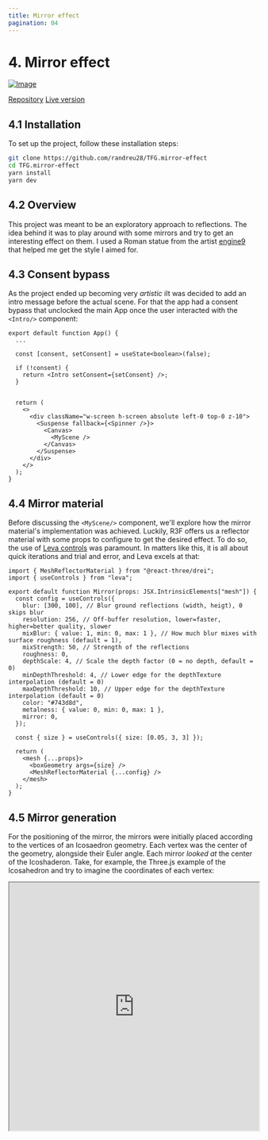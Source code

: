 ```yaml
---
title: Mirror effect
pagination: 04
---
```


# 4. Mirror effect

[![Image](/img/mirrorEffect.png)](https://tfg-mirror-effect.vercel.app/)

<div class="flex justify-between w-full">
  <a href="https://github.com/randreu28/TFG.mirror-effect">Repository</a>
  <a href="https://tfg-mirror-effect.vercel.app/">Live version</a>
</div>

## 4.1 Installation

To set up the project, follow these installation steps:

```bash
git clone https://github.com/randreu28/TFG.mirror-effect
cd TFG.mirror-effect
yarn install
yarn dev
```

## 4.2 Overview

This project was meant to be an exploratory approach to reflections. The idea behind it was to play around with some mirrors and try to get an interesting effect on them. I used a Roman statue from the artist [engine9](https://sketchfab.com/engine9) that helped me get the style I aimed for.

## 4.3 Consent bypass

As the project ended up becoming very _artistic_ iIt was decided to add an intro message before the actual scene. For that the app had a consent bypass that unclocked the main App once the user interacted with the `<Intro/>` component:

```tsx
export default function App() {
  ...

  const [consent, setConsent] = useState<boolean>(false);

  if (!consent) {
    return <Intro setConsent={setConsent} />;
  }


  return (
    <>
      <div className="w-screen h-screen absolute left-0 top-0 z-10">
        <Suspense fallback={<Spinner />}>
          <Canvas>
            <MyScene />
          </Canvas>
        </Suspense>
      </div>
    </>
  );
}
```

## 4.4 Mirror material

Before discussing the `<MyScene/>` component, we'll explore how the mirror material's implementation was achieved. Luckily, R3F offers us a reflector material with some props to configure to get the desired effect. To do so, the use of [Leva controls](/docs/common-libraries#leva-controls) was paramount. In matters like this, it is all about quick iterations and trial and error, and Leva excels at that:

```tsx
import { MeshReflectorMaterial } from "@react-three/drei";
import { useControls } from "leva";

export default function Mirror(props: JSX.IntrinsicElements["mesh"]) {
  const config = useControls({
    blur: [300, 100], // Blur ground reflections (width, heigt), 0 skips blur
    resolution: 256, // Off-buffer resolution, lower=faster, higher=better quality, slower
    mixBlur: { value: 1, min: 0, max: 1 }, // How much blur mixes with surface roughness (default = 1),
    mixStrength: 50, // Strength of the reflections
    roughness: 0,
    depthScale: 4, // Scale the depth factor (0 = no depth, default = 0)
    minDepthThreshold: 4, // Lower edge for the depthTexture interpolation (default = 0)
    maxDepthThreshold: 10, // Upper edge for the depthTexture interpolation (default = 0)
    color: "#743d8d",
    metalness: { value: 0, min: 0, max: 1 },
    mirror: 0,
  });

  const { size } = useControls({ size: [0.05, 3, 3] });

  return (
    <mesh {...props}>
      <boxGeometry args={size} />
      <MeshReflectorMaterial {...config} />
    </mesh>
  );
}
```

## 4.5 Mirror generation

For the positioning of the mirror, the mirrors were initially placed according to the vertices of an Icosaedron geometry. Each vertex was the center of the geometry, alongside their Euler angle. Each mirror _looked at_ the center of the Icoshaderon. Take, for example, the Three.js example of the Icosahedron and try to imagine the coordinates of each vertex:

<iframe src="https://threejs.org/docs/scenes/geometry-browser.html#IcosahedronGeometry" width="100%" height="500"/>

<br/> <br/>

> The **Euler angles**, in contrast to the common radiant angles, describe a rotational transformation by rotating an object on its various axes in specified amounts per axis, and a specified axis order.

<img class="mx-auto" src="/img/Euler2.gif" size="50%" width="50%"/>

Let us now examine how this process is accomplished within the React ecosystem. First, we need a function to generate the mirror cloud based on a float32Array:

```tsx
/**
 * Generates a cloud of points based on the data array of an object.
 *
 * @param data - The raw data array of an object
 * @param length - The length on which the data array must be subarrayed
 * @returns an array of transform elements
 */
function generateMirrorCloud(data: any, length: number, scale: number) {
  let mirrors: mirror[] = [];
  for (let i = 0; i < data.length; i += length) {
    const dataArray = data.subarray(i, i + length);
    const newPosition = new THREE.Vector3(
      dataArray[0] * scale, // x
      dataArray[1] * scale, // y
      dataArray[2] * scale // z
    );
    const newRotation = new THREE.Euler().setFromVector3(newPosition);
    mirrors.push({ position: newPosition, rotation: newRotation });
  }
  return mirrors;
}
```

This, in combination with the `THREE.Icosahedron` class and the `useMemo` hook for performance purposes, we generate the cloud of mirrors:

```tsx
function MyScene(){
const mirrors = useMemo(() => {
  const _Icoshaderon = new THREE.IcosahedronGeometry().attributes.normal;
  let Icosahedron: ArrayLike<number> | undefined;

  if (_Icoshaderon instanceof THREE.Float32BufferAttribute) {
    Icosahedron = _Icoshaderon.array;
  } else {
    throw Error("Type error");
  }

  return generateMirrorCloud(Icosahedron, 3, 6);
}, []);

...

return (
  ...
  <group ref={mirrorGroup}>
    {mirrors.map((mirror, key) => {
      return (
        <Mirror
          position={mirror.position}
          rotation={mirror.rotation}
          key={key}
        />
      );
    })}
  </group>
);
}
```

## 4.6 Animations

The animations of the mirror cloud are relatively straightforward. We utilize the `Math.sin()` function to generate a waving effect along the y-axis of the `Vector3` for the entire group, as well as their `Euler` rotation.

> The sinus animation is ideal for producing straightforward "floating" animations, as they are infinite in nature and require minimal effort to implement using the algorithm.

![image](/img/sin.gif)

```tsx
const mirrorGroup = useRef<THREE.Group>(null!);

useFrame((state) => {
  const t = state.clock.elapsedTime;
  const currentPosition = mirrorGroup.current.position;
  const currentRotation = mirrorGroup.current.rotation;

  currentPosition.set(
    currentPosition.x,
    currentPosition.y + Math.sin(t) * 0.005,
    currentPosition.z
  );

  currentRotation.set(t * 0.025, t * 0.025, t * 0.025);
});
```

## 4.7 Post-processing

Lastly, with the help of [React-Postprocessing](https://docs.pmnd.rs/react-postprocessing/introduction), we will include some glitch effects:

```tsx
<EffectComposer>
  <Glitch // Vector2 as they indicate min amd max values
    strength={new Vector2(1, 1)}
    duration={new Vector2(0.25, 0.25)}
    delay={new Vector2(5, 5)}
  />
</EffectComposer>
```

You may experiment with the `<Glitch/>` props to see how they modify the effect on this playground:

<iframe src="https://codesandbox.io/embed/glitch-demo-bs1i1?fontsize=14&hidenavigation=1&theme=dark" width="100%" height="500"
     title="Glitch Demo"
     allow="accelerometer; ambient-light-sensor; camera; encrypted-media; geolocation; gyroscope; hid; microphone; midi; payment; usb; vr; xr-spatial-tracking"
     sandbox="allow-forms allow-modals allow-popups allow-presentation allow-same-origin allow-scripts"
   />
